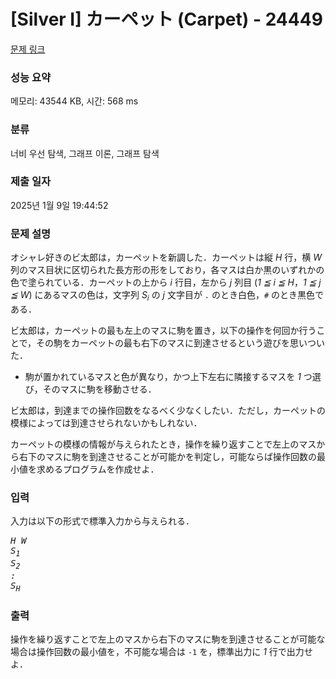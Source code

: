 # [Silver I] カーペット (Carpet) - 24449 

[문제 링크](https://www.acmicpc.net/problem/24449) 

### 성능 요약

메모리: 43544 KB, 시간: 568 ms

### 분류

너비 우선 탐색, 그래프 이론, 그래프 탐색

### 제출 일자

2025년 1월 9일 19:44:52

### 문제 설명

<p>オシャレ好きのビ太郎は，カーペットを新調した．カーペットは縦 <var>H</var> 行，横 <var>W</var> 列のマス目状に区切られた長方形の形をしており，各マスは白か黒のいずれかの色で塗られている．カーペットの上から <var>i</var> 行目，左から <var>j</var> 列目 (<var>1 ≦ i ≦ H</var>，<var>1 ≦ j ≦ W</var>) にあるマスの色は，文字列 <var>S<sub>i</sub></var> の <var>j</var> 文字目が <code>.</code> のとき白色，<code>#</code> のとき黒色である．</p>

<p>ビ太郎は，カーペットの最も左上のマスに駒を置き，以下の操作を何回か行うことで，その駒をカーペットの最も右下のマスに到達させるという遊びを思いついた．</p>

<ul>
	<li>駒が置かれているマスと色が異なり，かつ上下左右に隣接するマスを <var>1</var> つ選び，そのマスに駒を移動させる．</li>
</ul>

<p>ビ太郎は，到達までの操作回数をなるべく少なくしたい．ただし，カーペットの模様によっては到達させられないかもしれない．</p>

<p>カーペットの模様の情報が与えられたとき，操作を繰り返すことで左上のマスから右下のマスに駒を到達させることが可能かを判定し，可能ならば操作回数の最小値を求めるプログラムを作成せよ．</p>

### 입력 

 <p>入力は以下の形式で標準入力から与えられる．</p>

<pre><var>H</var> <var>W</var>
<var>S<sub>1</sub></var>
<var>S<sub>2</sub></var>
<var>:</var>
<var>S<sub>H</sub></var></pre>

### 출력 

 <p>操作を繰り返すことで左上のマスから右下のマスに駒を到達させることが可能な場合は操作回数の最小値を，不可能な場合は <code>-1</code> を，標準出力に <var>1</var> 行で出力せよ．</p>

